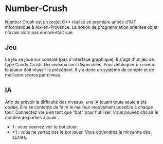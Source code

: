# Number-Crush
Number Crush est un projet C++ réalisé en première année d'IUT informatique à Aix-en-Provence.
La notion de programmation orientée objet n'avais alors pas encore était vue.

## Jeu
Le jeu se joue sur console (pas d'interface graphique). Il s'agit d'un jeu de type Candy Crush.
Dix niveaux sont disponibles. Pour débloquer un niveau le joueur doit réussir le précédent.
Il y a donc un système de compte et de meilleurs scores par niveau.

## IA
Afin de prévoir la difficulté des niveaux, une IA jouant toute seule a été codée.
Elle se contente de faire le meilleur mouvement possible à chaque tour.
Connectez vous en tant que "bot" pour l'utiliser. Vous pouvez choisir le nombre de parties à jouer :
- 1 : vous pourrez voir le bot jouer.
- \>1 : vous ne verrez pas le bot jouer. Vous obtiendrez la moyenne des scores.
